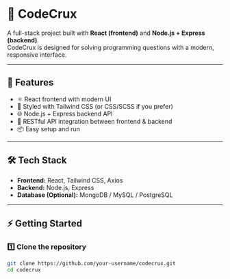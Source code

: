 # 🚀 CodeCrux

A full-stack project built with **React (frontend)** and **Node.js + Express (backend)**.  
CodeCrux is designed for solving programming questions with a modern, responsive interface.

---

## 📌 Features

- ⚛️ React frontend with modern UI
- 🎨 Styled with Tailwind CSS (or CSS/SCSS if you prefer)
- 🌐 Node.js + Express backend API
- 🔗 RESTful API integration between frontend & backend
- 📦 Easy setup and run

---

## 🛠 Tech Stack

- **Frontend:** React, Tailwind CSS, Axios  
- **Backend:** Node.js, Express  
- **Database (Optional):** MongoDB / MySQL / PostgreSQL  

---

## ⚡ Getting Started

### 1️⃣ Clone the repository

```bash
git clone https://github.com/your-username/codecrux.git
cd codecrux
